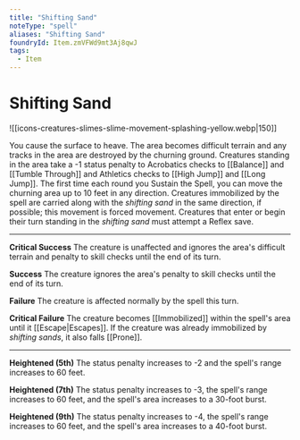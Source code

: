 ```yaml
---
title: "Shifting Sand"
noteType: "spell"
aliases: "Shifting Sand"
foundryId: Item.zmVFWd9mt3Aj8qwJ
tags:
  - Item
---
```


# Shifting Sand
![[icons-creatures-slimes-slime-movement-splashing-yellow.webp|150]]

You cause the surface to heave. The area becomes difficult terrain and any tracks in the area are destroyed by the churning ground. Creatures standing in the area take a -1 status penalty to Acrobatics checks to [[Balance]] and [[Tumble Through]] and Athletics checks to [[High Jump]] and [[Long Jump]]. The first time each round you Sustain the Spell, you can move the churning area up to 10 feet in any direction. Creatures immobilized by the spell are carried along with the _shifting sand_ in the same direction, if possible; this movement is forced movement. Creatures that enter or begin their turn standing in the _shifting sand_ must attempt a Reflex save.

* * *

**Critical Success** The creature is unaffected and ignores the area's difficult terrain and penalty to skill checks until the end of its turn.

**Success** The creature ignores the area's penalty to skill checks until the end of its turn.

**Failure** The creature is affected normally by the spell this turn.

**Critical Failure** The creature becomes [[Immobilized]] within the spell's area until it [[Escape|Escapes]]. If the creature was already immobilized by _shifting sands_, it also falls [[Prone]].

* * *

**Heightened (5th)** The status penalty increases to -2 and the spell's range increases to 60 feet.

**Heightened (7th)** The status penalty increases to -3, the spell's range increases to 60 feet, and the spell's area increases to a 30-foot burst.

**Heightened (9th)** The status penalty increases to -4, the spell's range increases to 60 feet, and the spell's area increases to a 40-foot burst.
